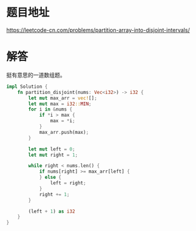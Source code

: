 # 题目地址

<https://leetcode-cn.com/problems/partition-array-into-disjoint-intervals/>

# 解答

挺有意思的一道数组题。

```Rust
impl Solution {
    fn partition_disjoint(nums: Vec<i32>) -> i32 {
        let mut max_arr = vec![];
        let mut max = i32::MIN;
        for i in &nums {
            if *i > max {
                max = *i;
            }
            max_arr.push(max);
        }

        let mut left = 0;
        let mut right = 1;

        while right < nums.len() {
            if nums[right] >= max_arr[left] {
            } else {
                left = right;
            }
            right += 1;
        }

        (left + 1) as i32
    }
}
```
